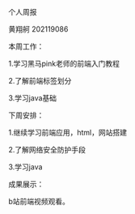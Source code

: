 个人周报

黄翔舸 202119086

本周工作：

1.学习黑马pink老师的前端入门教程

2.了解前端标签划分

3.学习java基础

下周安排：

1.继续学习前端应用，html，网站搭建

2.了解网络安全防护手段

3.学习java

成果展示：

b站前端视频观看。
